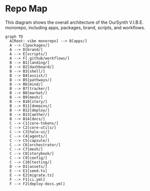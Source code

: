 # Repo Map

This diagram shows the overall architecture of the OurSynth V.I.B.E. monorepo, including apps, packages, brand, scripts, and workflows.

```mermaid
graph TD
  A[Root: vibe monorepo] --> B[apps/]
  A --> C[packages/]
  A --> D[brand/]
  A --> E[scripts/]
  A --> F[.github/workflows/]
  B --> B1[landing/]
  B --> B2[dashboard/]
  B --> B3[shell/]
  B --> B4[assist/]
  B --> B5[pathways/]
  B --> B6[mind/]
  B --> B7[tracker/]
  B --> B8[market/]
  B --> B9[mesh/]
  B --> B10[story/]
  B --> B11[domains/]
  B --> B12[deploy/]
  B --> B13[aether/]
  B --> B14[docs/]
  C --> C1[core-tokens/]
  C --> C2[core-utils/]
  C --> C3[halo-ui/]
  C --> C4[agents/]
  C --> C5[capsule/]
  C --> C6[orchestrator/]
  C --> C7[mesh/]
  C --> C8[storybook/]
  C --> C9[config/]
  C --> C10[testing/]
  D --> D1[assets/]
  E --> E1[seed.ts]
  E --> E2[migrate.ts]
  F --> F1[ci.yml]
  F --> F2[deploy-docs.yml]
```
